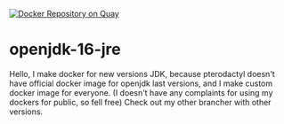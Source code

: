 [![Docker Repository on Quay](https://quay.io/repository/redysprofix/openjdk-17/status "Docker Repository on Quay")](https://quay.io/repository/redysprofix/openjdk-17)
# openjdk-16-jre
Hello, I make docker for new versions JDK, because pterodactyl doesn't have official docker image for openjdk last versions, and I make custom docker image for everyone.
(I doesn't have any complaints for using my dockers for public, so fell free)
Check out my other brancher with other versions.
